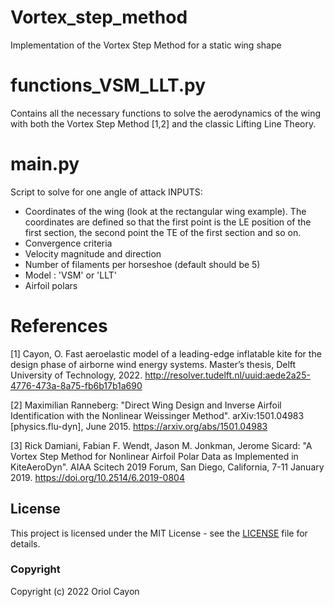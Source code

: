 # Vortex_step_method
Implementation of the Vortex Step Method for a static wing shape

# functions_VSM_LLT.py

Contains all the necessary functions to solve the aerodynamics of the wing with both the Vortex Step Method [1,2] and the classic Lifting Line Theory.

# main.py

Script to solve for one angle of attack
INPUTS:
- Coordinates of the wing (look at the rectangular wing example). 
The coordinates are defined so that the first point is the LE position of the first section, the second point the TE of the first section and so on. 
- Convergence criteria
- Velocity magnitude and direction
- Number of filaments per horseshoe (default should be 5)
- Model : 'VSM' or 'LLT'
- Airfoil polars

# References

[1] Cayon, O. Fast aeroelastic model of a leading-edge inflatable kite for the design phase of airborne wind energy systems. Master’s
thesis, Delft University of Technology, 2022. http://resolver.tudelft.nl/uuid:aede2a25-4776-473a-8a75-fb6b17b1a690

[2] Maximilian Ranneberg: "Direct Wing Design and Inverse Airfoil Identification with the Nonlinear Weissinger Method". arXiv:1501.04983 [physics.flu-dyn], June 2015. https://arxiv.org/abs/1501.04983

[3] Rick Damiani, Fabian F. Wendt, Jason M. Jonkman, Jerome Sicard: "A Vortex Step Method for Nonlinear Airfoil Polar Data as Implemented in KiteAeroDyn". AIAA Scitech 2019 Forum, San Diego, California, 7-11 January 2019. https://doi.org/10.2514/6.2019-0804

## License

This project is licensed under the MIT License - see the [LICENSE](LICENSE) file for details.

### Copyright

Copyright (c) 2022 Oriol Cayon
